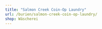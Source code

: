 ```yaml
---
title: "Salmon Creek Coin-Op Laundry"
url: /burien/salmon-creek-coin-op-laundry/
shop: Wäscherei
---
```

